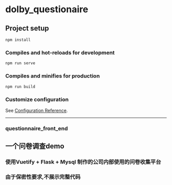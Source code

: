# dolby_questionaire

## Project setup
```
npm install
```

### Compiles and hot-reloads for development
```
npm run serve
```

### Compiles and minifies for production
```
npm run build
```

### Customize configuration
See [Configuration Reference](https://cli.vuejs.org/config/).

-----------------------------
### questionnaire_front_end
## 一个问卷调查demo
### 使用Vuetify + Flask + Mysql 制作的公司内部使用的问卷收集平台
### 由于保密性要求,不展示完整代码
